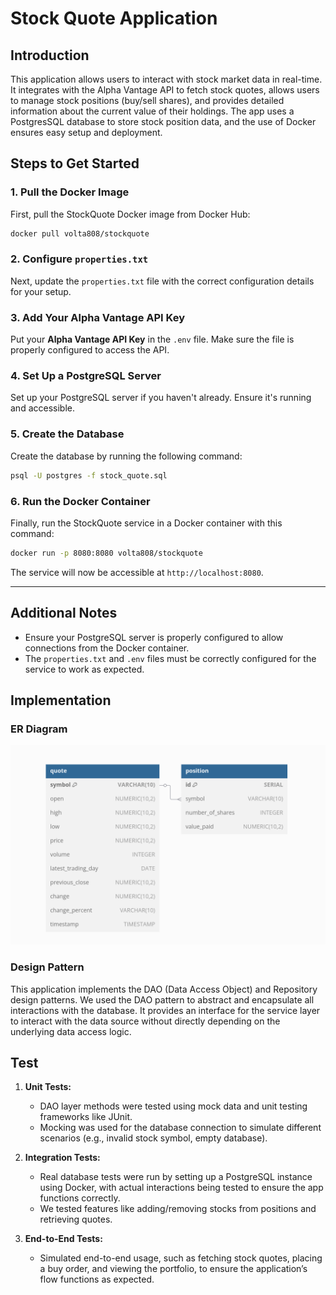 # Stock Quote Application
## Introduction
This application allows users to interact with stock market data in real-time. It integrates with the Alpha Vantage API to fetch stock quotes, allows users to manage stock positions (buy/sell shares), and provides detailed information about the current value of their holdings. The app uses a PostgresSQL database to store stock position data, and the use of Docker ensures easy setup and deployment.

## Steps to Get Started

### 1. Pull the Docker Image
First, pull the StockQuote Docker image from Docker Hub:
```bash
docker pull volta808/stockquote
```

### 2. Configure `properties.txt`
Next, update the `properties.txt` file with the correct configuration details for your setup.

### 3. Add Your Alpha Vantage API Key
Put your **Alpha Vantage API Key** in the `.env` file. Make sure the file is properly configured to access the API.

### 4. Set Up a PostgreSQL Server
Set up your PostgreSQL server if you haven't already. Ensure it's running and accessible.

### 5. Create the Database
Create the database by running the following command:
```bash
psql -U postgres -f stock_quote.sql
```

### 6. Run the Docker Container
Finally, run the StockQuote service in a Docker container with this command:
```bash
docker run -p 8080:8080 volta808/stockquote
```

The service will now be accessible at `http://localhost:8080`.

---

## Additional Notes
- Ensure your PostgreSQL server is properly configured to allow connections from the Docker container.
- The `properties.txt` and `.env` files must be correctly configured for the service to work as expected.


## Implementation
### ER Diagram
![Database Diagram](Diagram.png)

### Design Pattern
This application implements the DAO (Data Access Object) and Repository design patterns. We used the DAO pattern to abstract and encapsulate all interactions with the database. It provides an interface for the service layer to interact with the data source without directly depending on the underlying data access logic.

## Test
1. **Unit Tests:**
    - DAO layer methods were tested using mock data and unit testing frameworks like JUnit.
    - Mocking was used for the database connection to simulate different scenarios (e.g., invalid stock symbol, empty database).

2. **Integration Tests:**
    - Real database tests were run by setting up a PostgreSQL instance using Docker, with actual interactions being tested to ensure the app functions correctly.
    - We tested features like adding/removing stocks from positions and retrieving quotes.

3. **End-to-End Tests:**
    - Simulated end-to-end usage, such as fetching stock quotes, placing a buy order, and viewing the portfolio, to ensure the application’s flow functions as expected.
